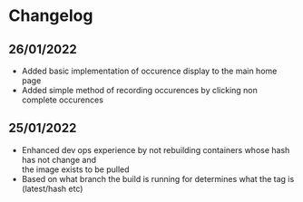 # Changelog

## 26/01/2022
-   Added basic implementation of occurence display to the main home page
-   Added simple method of recording occurences by clicking non complete occurences

## 25/01/2022
-   Enhanced dev ops experience by not rebuilding containers whose hash has not change and \
    the image exists to be pulled
-   Based on what branch the build is running for determines what the tag is (latest/hash etc)